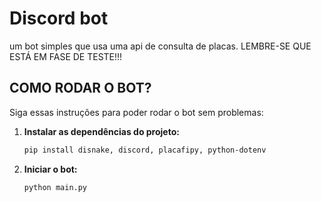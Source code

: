 # Discord bot
 um bot simples que usa uma api de consulta de placas. LEMBRE-SE QUE ESTÁ EM FASE DE TESTE!!!

 ## COMO RODAR O BOT?

Siga essas instruções para poder rodar o bot sem problemas:

1. **Instalar as dependências do projeto:**

    ```bash
    pip install disnake, discord, placafipy, python-dotenv
    ```

2. **Iniciar o bot:**

    ```bash
    python main.py
    ```
